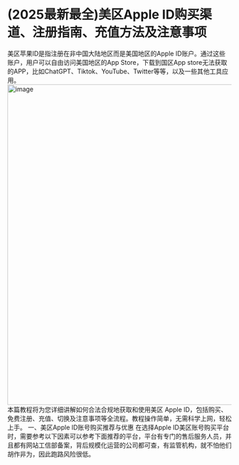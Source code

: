 # (2025最新最全)美区Apple ID购买渠道、注册指南、充值方法及注意事项
美区苹果ID是指注册在非中国大陆地区而是美国地区的Apple ID账户。通过这些账户，用户可以自由访问美国地区的App Store，下载到国区App store无法获取的APP，比如ChatGPT、Tiktok、YouTube、Twitter等等，以及一些其他工具应用。
<img width="1080" height="720" alt="image" src="https://github.com/user-attachments/assets/53b59ca4-96fc-42ef-b61b-8ce735d0ea9b" />
本篇教程将为您详细讲解如何合法合规地获取和使用美区 Apple ID，包括购买、免费注册、充值、切换及注意事项等全流程。教程操作简单，无需科学上网，轻松上手。
一、美区Apple ID账号购买推荐与优惠
在选择Apple ID美区账号购买平台时，需要参考以下因素可以参考下面推荐的平台，平台有专门的售后服务人员，并且都有网站工信部备案，背后规模化运营的公司都可查，有监管机构，就不怕他们胡作非为，因此跑路风险很低。
